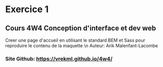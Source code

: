 # Exercice 1
## Cours 4W4 Conception d'interface et dev web

Creer une page d'accueil en utilisant le standard BEM et Sass pour reproduire le contenu de la maquette
\n Auteur: Arik Malenfant-Lacombe

### Site Github: https://vrekml.github.io/4w4/